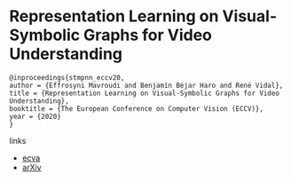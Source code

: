 # Representation Learning on Visual-Symbolic Graphs for Video Understanding

```
@inproceedings{stmpnn_eccv20,
author = {Effrosyni Mavroudi and Benjamín Béjar Haro and René Vidal},
title = {Representation Learning on Visual-Symbolic Graphs for Video Understanding},
booktitle = {The European Conference on Computer Vision (ECCV)},
year = {2020}
}
```

links
- [ecva](http://www.ecva.net/papers/eccv_2020/papers_ECCV/papers/123740069.pdf)
- [arXiv](https://arxiv.org/abs/1905.07385)
